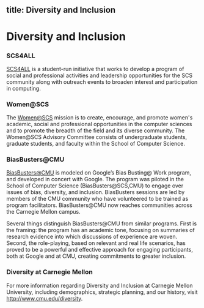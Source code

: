 title: Diversity and Inclusion
---

# Diversity and Inclusion

### SCS4ALL

[SCS4ALL](https://www.scs4all.cs.cmu.edu/) is a student-run initiative that works to develop a program of social and professional activities and leadership opportunities for the SCS community along with outreach events to broaden interest and participation in computing.

### Women@SCS

The [Women@SCS](https://www.women.cs.cmu.edu/) mission is to create, encourage, and promote women's academic, social and professional opportunities in the computer sciences and to promote the breadth of the field and its diverse community. The Women@SCS Advisory Committee consists of undergraduate students, graduate students, and faculty within the School of Computer Science.

### BiasBusters@CMU

[BiasBusters@CMU](https://scs4all.cs.cmu.edu/biasbusters/) is modeled on Google’s Bias Busting@ Work program, and developed in concert with Google. The program was piloted in the School of Computer Science (BiasBusters@SCS,CMU) to engage over issues of bias, diversity, and inclusion. BiasBusters sessions are led by members of the CMU community who have volunteered to be trained as program facilitators. BiasBusters@CMU now reaches communities across the Carnegie Mellon campus.

Several things distinguish BiasBusters@CMU from similar programs. First is the framing: the program has an academic tone, focusing on summaries of research evidence into which discussions of experience are woven. Second, the role-playing, based on relevant and real life scenarios, has proved to be a powerful and effective approach for engaging participants, both at Google and at CMU, creating commitments to greater inclusion.

### Diversity at Carnegie Mellon

For more information regarding Diversity and Inclusion at Carnegie Mellon University, including demographics, strategic planning, and our history, visit <http://www.cmu.edu/diversity>.

<style>
.content-body a {
  text-decoration: underline;
  color: #900;
}

.content-body img {
  width: 100%
}

.content-title a {
  transition: color .3s ease;
}

.content-title a:hover{
  text-decoration: none;
}

.content-meta {
  margin-top: .5em;
  margin-bottom: 0;
}

.content-body h1 {
  font-weight: bold;
  margin: -2rem -1.5rem 1rem -1.5rem;
  padding: 3rem 1.5rem 1.5rem 1.5rem;
}

.content-body input {
  margin-bottom: 1rem;
}

.content-body table {
  width: 100%;
  border: 1px solid #000;
  margin-bottom: 1rem;
}

.tbl td {
  padding: 0.5rem;
  border: 1px solid #000;
}

.tbl tr:nth-child(2n + 1) {
  background: #efefef;
}
</style>